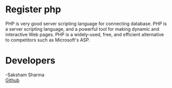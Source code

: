 # Register php
PHP is very good server scripting language for connecting database. PHP is a server scripting language, and a powerful tool for making dynamic and interactive Web pages.  PHP is a widely-used, free, and efficient alternative to competitors such as Microsoft's ASP.

# Developers
-Saksham Sharma<br>
<a href="https://github.com/Sakshamoo17">Github</a>


